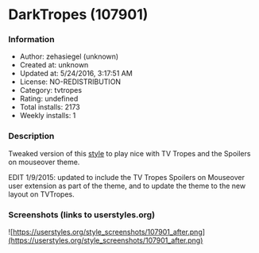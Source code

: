 # DarkTropes (107901)

### Information
- Author: zehasiegel (unknown)
- Created at: unknown
- Updated at: 5/24/2016, 3:17:51 AM
- License: NO-REDISTRIBUTION
- Category: tvtropes
- Rating: undefined
- Total installs: 2173
- Weekly installs: 1


### Description
Tweaked version of this <a href ="https://userstyles.org/styles/32478/tv-tropes-another-dark-theme-updated">style</a> to play nice with TV Tropes and the Spoilers on mouseover theme.

EDIT 1/9/2015: updated to include the TV Tropes Spoilers on Mouseover user extension as part of the theme, and to update the theme to the new layout on TVTropes.


### Screenshots (links to userstyles.org)
![https://userstyles.org/style_screenshots/107901_after.png](https://userstyles.org/style_screenshots/107901_after.png)


